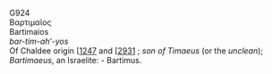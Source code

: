 <body>
  <p>G924<br>  Βαρτιμαῖος  <br> Bartimaios  <br><i>bar-tim-ah‘-yos </i><br>Of Chaldee origin [<a href="h1247.htm">1247</a>  and [<a href="h2931.htm">2931</a> ; <i>son</i> <i>of</i> <i>Timaeus</i> (or the <i>unclean</i>); <i>Bartimaeus</i>, an Israelite: - Bartimus.<br></p>
 </body>